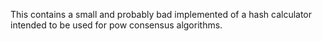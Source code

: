 This contains a small and probably bad implemented of a hash calculator intended to be used for pow consensus algorithms.